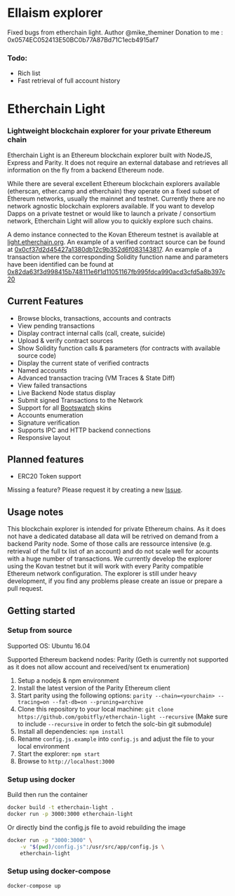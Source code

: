 # Ellaism explorer 
Fixed bugs from etherchain light. 
Author @mike_theminer 
Donation to me : 0x0574EC052413E50BC0b77A87Bd71C1ecb4915af7
### Todo:
* Rich list
* Fast retrieval of full account history 

# Etherchain Light
### Lightweight blockchain explorer for your private Ethereum chain

Etherchain Light is an Ethereum blockchain explorer built with NodeJS, Express and Parity. It does not require an external database and retrieves all information on the fly from a backend Ethereum node.

While there are several excellent Ethereum blockchain explorers available (etherscan, ether.camp and etherchain) they operate on a fixed subset of Ethereum networks, usually the mainnet and testnet. Currently there are no network agnostic blockchain explorers available. If you want to develop Dapps on a private testnet or would like to launch a private / consortium network, Etherchain Light will allow you to quickly explore such chains.

A demo instance connected to the Kovan Ethereum testnet is available at [light.etherchain.org](http://light.etherchain.org). An example of a verified contract source can be found at [0x0cf37d2d45427a1380db12c9b352d6f083143817](https://light.etherchain.org/account/0x0cf37d2d45427a1380db12c9b352d6f083143817). An example of a transaction where the corresponding Solidity function name and parameters have been identified can be found at [0x82da63f3d998415b748111e6f1d11051167fb995fdca990acd3cfd5a8b397c20](https://light.etherchain.org/tx/0x82da63f3d998415b748111e6f1d11051167fb995fdca990acd3cfd5a8b397c20)

## Current Features
* Browse blocks, transactions, accounts and contracts
* View pending transactions
* Display contract internal calls (call, create, suicide)
* Upload & verify contract sources
* Show Solidity function calls & parameters (for contracts with available source code)
* Display the current state of verified contracts
* Named accounts
* Advanced transaction tracing (VM Traces & State Diff)
* View failed transactions
* Live Backend Node status display
* Submit signed Transactions to the Network
* Support for all [Bootswatch](https://bootswatch.com/) skins
* Accounts enumeration
* Signature verification
* Supports IPC and HTTP backend connections
* Responsive layout

## Planned features
* ERC20 Token support

Missing a feature? Please request it by creating a new [Issue](https://github.com/gobitfly/etherchain-light/issues).

## Usage notes
This blockchain explorer is intended for private Ethereum chains. As it does not have a dedicated database all data will be retrived on demand from a backend Parity node. Some of those calls are ressource intensive (e.g. retrieval of the full tx list of an account) and do not scale well for acounts with a huge number of transactions. We currently develop the explorer using the Kovan testnet but it will work with every Parity compatible Ethereum network configuration. The explorer is still under heavy development, if you find any problems please create an issue or prepare a pull request.

## Getting started

### Setup from source

Supported OS: Ubuntu 16.04

Supported Ethereum backend nodes: Parity (Geth is currently not supported as it does not allow account and received/sent tx enumeration)

1. Setup a nodejs & npm environment
2. Install the latest version of the Parity Ethereum client
3. Start parity using the following options: `parity --chain=<yourchain> --tracing=on --fat-db=on --pruning=archive`
4. Clone this repository to your local machine: `git clone https://github.com/gobitfly/etherchain-light --recursive` (Make sure to include `--recursive` in order to fetch the solc-bin git submodule)
5. Install all dependencies: `npm install`
6. Rename `config.js.example` into `config.js` and adjust the file to your local environment
7. Start the explorer: `npm start`
8. Browse to `http://localhost:3000`

### Setup using docker

Build then run the container
```bash
docker build -t etherchain-light .
docker run -p 3000:3000 etherchain-light
```

Or directly bind the config.js file to avoid rebuilding the image
```bash
docker run -p "3000:3000" \
    -v "$(pwd)/config.js":/usr/src/app/config.js \
    etherchain-light
```

### Setup using docker-compose

```bash
docker-compose up
```
